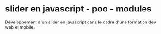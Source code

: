 # slider en javascript - poo - modules

Développement d'un slider en javascript dans le cadre d'une formation dev web et mobile.

